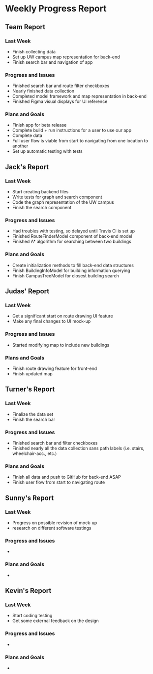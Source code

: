 # Weekly Progress Report
## Team Report
### Last Week
* Finish collecting data
* Set up UW campus map representation for back-end
* Finish search bar and navigation of app
### Progress and Issues
* Finished search bar and route filter checkboxes
* Nearly finished data collection
* Completed model framework and map representation in back-end
* Finished Figma visual displays for UI reference
### Plans and Goals
* Finish app for beta release
* Complete build + run instructions for a user to use our app
* Complete data
* Full user flow is viable from start to navigating from one location to another
* Set up automatic testing with tests
## Jack's Report
### Last Week
* Start creating backend files
* Write tests for graph and search component
* Code the graph representation of the UW campus
* Finish the search component
### Progress and Issues
* Had troubles with testing, so delayed until Travis CI is set up
* Finished RouteFinderModel component of back-end model
* Finished A* algorithm for searching between two buildings
### Plans and Goals
* Create initialization methods to fill back-end data structures
* Finish BuildingInfoModel for building information querying
* Finish CampusTreeModel for closest building search
## Judas' Report
### Last Week
* Get a significant start on route drawing UI feature
* Make any final changes to UI mock-up
### Progress and Issues
* Started modifying map to include new buildings
### Plans and Goals
* Finish route drawing feature for front-end
* Finish updated map
## Turner's Report
### Last Week
* Finalize the data set
* Finish the search bar
### Progress and Issues
* Finished search bar and filter checkboxes
* Finished nearly all the data collection sans path labels (i.e. stairs, wheelchair-acc., etc.)
### Plans and Goals
* Finish all data and push to GitHub for back-end ASAP
* Finish user flow from start to navigating route
## Sunny's Report
### Last Week
* Progress on possible revision of mock-up
* research on different software testings 
### Progress and Issues
*
### Plans and Goals
*
## Kevin's Report
### Last Week
* Start coding testing
* Get some external feedback on the design
### Progress and Issues
*
### Plans and Goals
*
